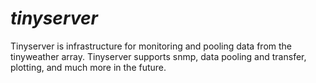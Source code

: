 # ***tinyserver***

Tinyserver is infrastructure for monitoring and pooling data from the tinyweather array. Tinyserver supports snmp, data pooling and transfer, plotting, and much more in the future.

